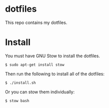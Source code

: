 # dotfiles

This repo contains my dotfiles.

# Install

You must have GNU Stow to install the dotfiles.

```
$ sudo apt-get install stow
```

Then run the following to install all of the dotfiles:

```
$ ./install.sh
```

Or you can stow them individually:

```
$ stow bash
```
